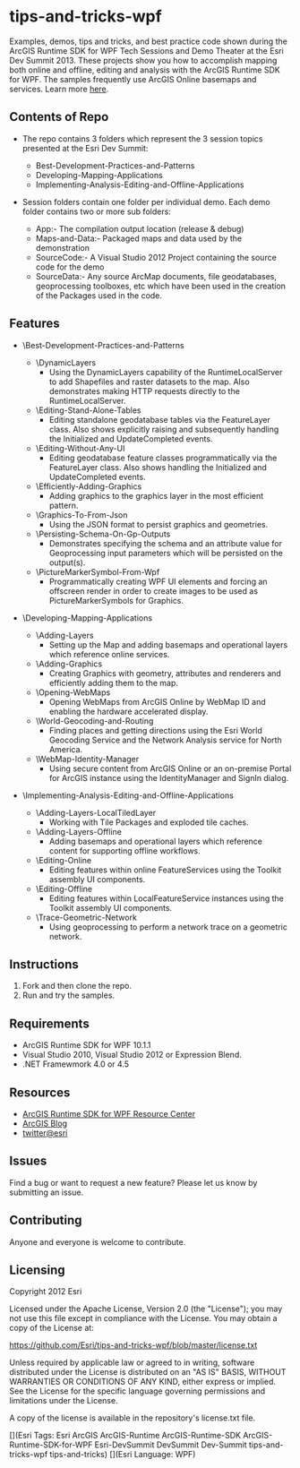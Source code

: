 tips-and-tricks-wpf
===================

Examples, demos, tips and tricks, and best practice code shown during the ArcGIS Runtime SDK for WPF Tech Sessions and Demo Theater at the Esri Dev Summit 2013. 
These projects show you how to accomplish mapping both online and offline, editing and analysis with the ArcGIS Runtime SDK for WPF.
The samples frequently use ArcGIS Online basemaps and services. Learn more [here](http://www.arcgis.com/about/).


## Contents of Repo

* The repo contains 3 folders which represent the 3 session topics presented at the Esri Dev Summit:
	* Best-Development-Practices-and-Patterns
	* Developing-Mapping-Applications
	* Implementing-Analysis-Editing-and-Offline-Applications

* Session folders contain one folder per individual demo. Each demo folder contains two or more sub folders:
	* App:- 			The compilation output location (release & debug)
	* Maps-and-Data:- 	Packaged maps and data used by the demonstration
	* SourceCode:-		A Visual Studio 2012 Project containing the source code for the demo
	* SourceData:-		Any source ArcMap documents, file geodatabases, geoprocessing toolboxes, etc which have been used in the creation of the Packages used in the code.


## Features

* \Best-Development-Practices-and-Patterns
	* \DynamicLayers
		* Using the DynamicLayers capability of the RuntimeLocalServer to add Shapefiles and raster datasets to the map. Also demonstrates making HTTP requests directly to the RuntimeLocalServer.
	* \Editing-Stand-Alone-Tables
		* Editing standalone geodatabase tables via the FeatureLayer class. Also shows explicitly raising and subsequently handling the Initialized and UpdateCompleted events.
	* \Editing-Without-Any-UI
		* Editing geodatabase feature classes programmatically via the FeatureLayer class. Also shows handling the Initialized and UpdateCompleted events.
	* \Efficiently-Adding-Graphics
		* Adding graphics to the graphics layer in the most efficient pattern.
	* \Graphics-To-From-Json
		* Using the JSON format to persist graphics and geometries.
	* \Persisting-Schema-On-Gp-Outputs
		* Demonstrates specifying the schema and an attribute value for Geoprocessing input parameters which will be persisted on the output(s).
	* \PictureMarkerSymbol-From-Wpf
		* Programmatically creating WPF UI elements and forcing an offscreen render in order to create images to be used as PictureMarkerSymbols for Graphics.

* \Developing-Mapping-Applications
	* \Adding-Layers
		* Setting up the Map and adding basemaps and operational layers which reference online services.
	* \Adding-Graphics
		* Creating Graphics with geometry, attributes and renderers and efficiently adding them to the map.
	* \Opening-WebMaps
		* Opening WebMaps from ArcGIS Online by WebMap ID and enabling the hardware accelerated display. 
	* \World-Geocoding-and-Routing
		* Finding places and getting directions using the Esri World Geocoding Service and the Network Analysis service for North America.
	* \WebMap-Identity-Manager
		* Using secure content from ArcGIS Online or an on-premise Portal for ArcGIS instance using the IdentityManager and SignIn dialog.
		
* \Implementing-Analysis-Editing-and-Offline-Applications
	* \Adding-Layers-LocalTiledLayer
		* Working with Tile Packages and exploded tile caches.
	* \Adding-Layers-Offline
		* Adding basemaps and operational layers which reference content for supporting offline workflows.
	* \Editing-Online
		* Editing features within online FeatureServices using the Toolkit assembly UI components.
	* \Editing-Offline
		* Editing features within LocalFeatureService instances using the Toolkit assembly UI components.
	* \Trace-Geometric-Network
		* Using geoprocessing to perform a network trace on a geometric network.


## Instructions


1. Fork and then clone the repo. 
2. Run and try the samples.


## Requirements

* ArcGIS Runtime SDK for WPF 10.1.1
* Visual Studio 2010, Visual Studio 2012 or Expression Blend.
* .NET Framewmork 4.0 or 4.5


## Resources


* [ArcGIS Runtime SDK for WPF Resource Center](http://resources.arcgis.com/en/communities/runtime-wpf/index.html)
* [ArcGIS Blog](http://blogs.esri.com/esri/arcgis/)
* [twitter@esri](http://twitter.com/esri)


## Issues


Find a bug or want to request a new feature?  Please let us know by submitting an issue.


## Contributing


Anyone and everyone is welcome to contribute. 


## Licensing
Copyright 2012 Esri


Licensed under the Apache License, Version 2.0 (the "License");
you may not use this file except in compliance with the License.
You may obtain a copy of the License at: 

https://github.com/Esri/tips-and-tricks-wpf/blob/master/license.txt


Unless required by applicable law or agreed to in writing, software
distributed under the License is distributed on an "AS IS" BASIS,
WITHOUT WARRANTIES OR CONDITIONS OF ANY KIND, either express or implied.
See the License for the specific language governing permissions and
limitations under the License.


A copy of the license is available in the repository's license.txt file.


[](Esri Tags: Esri ArcGIS ArcGIS-Runtime ArcGIS-Runtime-SDK ArcGIS-Runtime-SDK-for-WPF Esri-DevSummit DevSummit Dev-Summit tips-and-tricks-wpf tips-and-tricks)
[](Esri Language: WPF)​